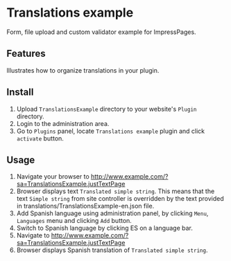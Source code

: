 # Translations example

Form, file upload and custom validator example for ImpressPages.

## Features

Illustrates how to organize translations in your plugin.

## Install

1. Upload `TranslationsExample` directory to your website's `Plugin` directory.
2. Login to the administration area.
3. Go to `Plugins` panel, locate `Translations example` plugin and click `activate` button.

## Usage

1. Navigate your browser to http://www.example.com/?sa=TranslationsExample.justTextPage
2. Browser displays text `Translated simple string`. This means that the text `Simple string` from site controller is overridden by the text provided in translations/TranslationsExample-en.json file.
3. Add Spanish language using administration panel, by clicking `Menu`, `Languages` menu and clicking `Add` button.
4. Switch to Spanish language by clicking ES on a language bar.
5. Navigate to http://www.example.com/?sa=TranslationsExample.justTextPage
6. Browser displays Spanish translation of `Translated simple string`.
